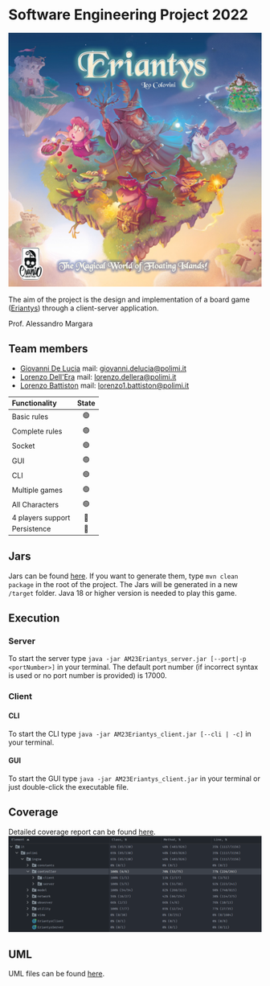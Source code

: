 # Software Engineering Project 2022

![](src/main/resources/images/home.jpg)

The aim of the project is the design and implementation of a board game ([Eriantys](https://www.craniocreations.it/prodotto/eriantys/)) through a client-server application.

Prof. Alessandro Margara

## Team members

- [Giovanni De Lucia](https://github.com/gio-del) mail: giovanni.delucia@polimi.it
- [Lorenzo Dell'Era](https://github.com/LorenzoDellera) mail: lorenzo.dellera@polimi.it
- [Lorenzo Battiston](https://github.com/lorenzo-battiston) mail: lorenzo1.battiston@polimi.it

| Functionality     | State |
|:------------------|:-----:|
| Basic rules       |  🟢   |
| Complete rules    |  🟢   |
| Socket            |  🟢   |
| GUI               |  🟢   |
| CLI               |  🟢   |
| Multiple games    |  🟢   |
| All Characters    |  🟢   |
| 4 players support |  🔴   |
| Persistence       |  🔴   |

## Jars
Jars can be found [here](deliverables/final/jars). If you want to generate them, type `mvn clean package` in the root of the project.
The Jars will be generated in a new `/target` folder.
Java 18 or higher version is needed to play this game.

## Execution

### Server
To start the server type `java -jar AM23Eriantys_server.jar [--port|-p <portNumber>]` in your terminal.
The default port number (if incorrect syntax is used or no port number is provided) is 17000.

### Client
#### CLI
To start the CLI type `java -jar AM23Eriantys_client.jar [--cli | -c]` in your terminal.
#### GUI
To start the GUI type `java -jar AM23Eriantys_client.jar` in your terminal or just double-click the executable file.

## Coverage
Detailed coverage report can be found [here](deliverables/final/coverage_report).
![](.github/images/coverage.png)

## UML
UML files can be found [here](deliverables/final/uml_final).